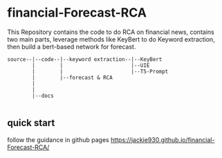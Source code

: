 # financial-Forecast-RCA

This Repository contains the code to do RCA on financial news, contains two main parts, leverage methods like KeyBert to do Keyword extraction, then build a bert-based network for forecast. 

```
source--|--code--|--keyword extraction--|--KeyBert
        |        |                      |--UIE
        |        |                      |--T5-Prompt
        |        |--forecast & RCA
        |
        |
        |--docs
        
```

## quick start

follow the guidance in github pages https://jackie930.github.io/financial-Forecast-RCA/ 